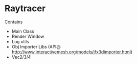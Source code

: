 # Raytracer

Contains
- Main Class
- Render Window
- Log utils
- Obj Importer Libs (API@ http://www.interactivemesh.org/models/jfx3dimporter.html)
- Vec2/3/4